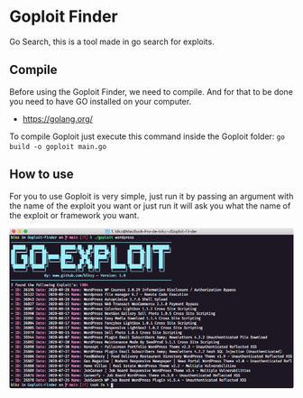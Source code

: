 # Goploit Finder
 Go Search, this is a tool made in go search for exploits.

## Compile
 Before using the Goploit Finder, we need to compile. And for that to be done you need to have GO installed on your computer.
 - https://golang.org/
 
 To compile Goploit just execute this command inside the Goploit folder:
 `go build -o goploit main.go`

## How to use
 For you to use Goploit is very simple, just run it by passing an argument with the name of the exploit you want or just run it will ask you what the name of the exploit or framework you want.

 ![Screenshot](/screenshot/screenshot.png)